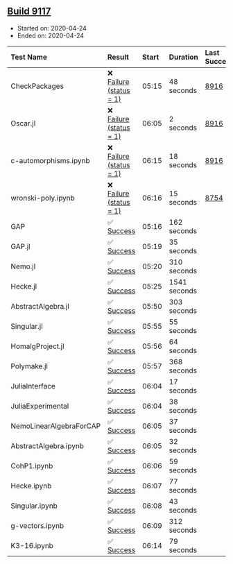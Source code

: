 ## [Build 9117](https://oscarci.mathematik.uni-kl.de/job/oscar/9117/)

* Started on: 2020-04-24
* Ended on: 2020-04-24

| Test Name    | Result | Start | Duration | Last Success | First Failure |
|:-------------|:-------|:------|:---------|:-------------|:--------------|
| CheckPackages | ❌ [Failure (status = 1)](https://oscarci.mathematik.uni-kl.de/job/oscar/9117/artifact/logs/build-9117/CheckPackages.log) | 05:15 | 48 seconds | [8916](https://oscarci.mathematik.uni-kl.de/job/oscar/8916/) | [8920](https://oscarci.mathematik.uni-kl.de/job/oscar/8920/) |
| Oscar.jl | ❌ [Failure (status = 1)](https://oscarci.mathematik.uni-kl.de/job/oscar/9117/artifact/logs/build-9117/Oscar.jl.log) | 06:05 | 2 seconds | [8916](https://oscarci.mathematik.uni-kl.de/job/oscar/8916/) | [8920](https://oscarci.mathematik.uni-kl.de/job/oscar/8920/) |
| c-automorphisms.ipynb | ❌ [Failure (status = 1)](https://oscarci.mathematik.uni-kl.de/job/oscar/9117/artifact/logs/build-9117/c-automorphisms.ipynb.log) | 06:15 | 18 seconds | [8916](https://oscarci.mathematik.uni-kl.de/job/oscar/8916/) | [8920](https://oscarci.mathematik.uni-kl.de/job/oscar/8920/) |
| wronski-poly.ipynb | ❌ [Failure (status = 1)](https://oscarci.mathematik.uni-kl.de/job/oscar/9117/artifact/logs/build-9117/wronski-poly.ipynb.log) | 06:16 | 15 seconds | [8754](https://oscarci.mathematik.uni-kl.de/job/oscar/8754/) | [8755](https://oscarci.mathematik.uni-kl.de/job/oscar/8755/) |
| GAP | ✅ [Success](https://oscarci.mathematik.uni-kl.de/job/oscar/9117/artifact/logs/build-9117/GAP.log) | 05:16 | 162 seconds |  |  |
| GAP.jl | ✅ [Success](https://oscarci.mathematik.uni-kl.de/job/oscar/9117/artifact/logs/build-9117/GAP.jl.log) | 05:19 | 35 seconds |  |  |
| Nemo.jl | ✅ [Success](https://oscarci.mathematik.uni-kl.de/job/oscar/9117/artifact/logs/build-9117/Nemo.jl.log) | 05:20 | 310 seconds |  |  |
| Hecke.jl | ✅ [Success](https://oscarci.mathematik.uni-kl.de/job/oscar/9117/artifact/logs/build-9117/Hecke.jl.log) | 05:25 | 1541 seconds |  |  |
| AbstractAlgebra.jl | ✅ [Success](https://oscarci.mathematik.uni-kl.de/job/oscar/9117/artifact/logs/build-9117/AbstractAlgebra.jl.log) | 05:50 | 303 seconds |  |  |
| Singular.jl | ✅ [Success](https://oscarci.mathematik.uni-kl.de/job/oscar/9117/artifact/logs/build-9117/Singular.jl.log) | 05:55 | 55 seconds |  |  |
| HomalgProject.jl | ✅ [Success](https://oscarci.mathematik.uni-kl.de/job/oscar/9117/artifact/logs/build-9117/HomalgProject.jl.log) | 05:56 | 64 seconds |  |  |
| Polymake.jl | ✅ [Success](https://oscarci.mathematik.uni-kl.de/job/oscar/9117/artifact/logs/build-9117/Polymake.jl.log) | 05:57 | 368 seconds |  |  |
| JuliaInterface | ✅ [Success](https://oscarci.mathematik.uni-kl.de/job/oscar/9117/artifact/logs/build-9117/JuliaInterface.log) | 06:04 | 17 seconds |  |  |
| JuliaExperimental | ✅ [Success](https://oscarci.mathematik.uni-kl.de/job/oscar/9117/artifact/logs/build-9117/JuliaExperimental.log) | 06:04 | 38 seconds |  |  |
| NemoLinearAlgebraForCAP | ✅ [Success](https://oscarci.mathematik.uni-kl.de/job/oscar/9117/artifact/logs/build-9117/NemoLinearAlgebraForCAP.log) | 06:05 | 37 seconds |  |  |
| AbstractAlgebra.ipynb | ✅ [Success](https://oscarci.mathematik.uni-kl.de/job/oscar/9117/artifact/logs/build-9117/AbstractAlgebra.ipynb.log) | 06:05 | 32 seconds |  |  |
| CohP1.ipynb | ✅ [Success](https://oscarci.mathematik.uni-kl.de/job/oscar/9117/artifact/logs/build-9117/CohP1.ipynb.log) | 06:06 | 59 seconds |  |  |
| Hecke.ipynb | ✅ [Success](https://oscarci.mathematik.uni-kl.de/job/oscar/9117/artifact/logs/build-9117/Hecke.ipynb.log) | 06:07 | 77 seconds |  |  |
| Singular.ipynb | ✅ [Success](https://oscarci.mathematik.uni-kl.de/job/oscar/9117/artifact/logs/build-9117/Singular.ipynb.log) | 06:08 | 43 seconds |  |  |
| g-vectors.ipynb | ✅ [Success](https://oscarci.mathematik.uni-kl.de/job/oscar/9117/artifact/logs/build-9117/g-vectors.ipynb.log) | 06:09 | 312 seconds |  |  |
| K3-16.ipynb | ✅ [Success](https://oscarci.mathematik.uni-kl.de/job/oscar/9117/artifact/logs/build-9117/K3-16.ipynb.log) | 06:14 | 79 seconds |  |  |
